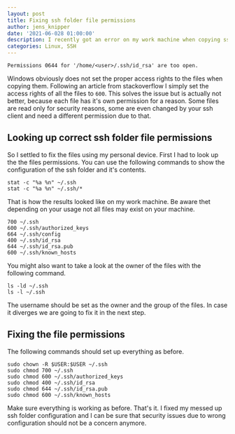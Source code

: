 ```yaml
---
layout: post
title: Fixing ssh folder file permissions
author: jens_knipper
date: '2021-06-028 01:00:00'
description: I recently got an error on my work machine when copying ssh keys from Windows into WSL Linux. The error stated that the permissions were to open for my private key. 
categories: Linux, SSH
---
```

```
Permissions 0644 for '/home/<user>/.ssh/id_rsa' are too open.
```
Windows obviously does not set the proper access rights to the files when copying them.
Following an article from stackoverflow I simply set the access rights of all the files to `600`.
This solves the issue but is actually not better, because each file has it's own permission for a reason.
Some files are read only for security reasons, some are even changed by your ssh client and need a different permission due to that.

## Looking up correct ssh folder file permissions

So I settled to fix the files using my personal device.
First I had to look up the the files permissions. 
You can use the following commands to show the configuration of the ssh folder and it's contents.
```
stat -c "%a %n" ~/.ssh
stat -c "%a %n" ~/.ssh/*
```
That is how the results looked like on my work machine.
Be aware thet depending on your usage not all files may exist on your machine.
```
700 ~/.ssh
600 ~/.ssh/authorized_keys
664 ~/.ssh/config
400 ~/.ssh/id_rsa
644 ~/.ssh/id_rsa.pub
600 ~/.ssh/known_hosts
```
You might also want to take a look at the owner of the files with the following command.
```
ls -ld ~/.ssh
ls -l ~/.ssh
```
The username should be set as the owner and the group of the files.
In case it diverges we are going to fix it in the next step.

## Fixing the file permissions 

The following commands should set up everything as before.
```
sudo chown -R $USER:$USER ~/.ssh
sudo chmod 700 ~/.ssh
sudo chmod 600 ~/.ssh/authorized_keys
sudo chmod 400 ~/.ssh/id_rsa
sudo chmod 644 ~/.ssh/id_rsa.pub
sudo chmod 600 ~/.ssh/known_hosts
```
Make sure everything is working as before.
That's it. 
I fixed my messed up ssh folder configuration and I can be sure that security issues due to wrong configuration should not be a concern anymore.